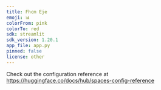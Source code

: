 ```yaml
---
title: Fhcm Eje
emoji: 📊
colorFrom: pink
colorTo: red
sdk: streamlit
sdk_version: 1.20.1
app_file: app.py
pinned: false
license: other
---
```


Check out the configuration reference at https://huggingface.co/docs/hub/spaces-config-reference
